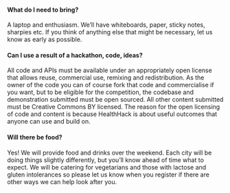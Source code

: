 #### What do I need to bring?

A laptop and enthusiasm. We’ll have whiteboards, paper, sticky notes, sharpies etc. If you think of anything else that might be necessary, let us know as early as possible.


#### Can I use a result of a hackathon, code, ideas?

All code and APIs must be available under an appropriately open license that allows reuse, commercial use, remixing and redistribution. As the owner of the code you can of course fork that code and commercialise if you want, but to be eligible for the competition, the codebase and demonstration submitted must be open sourced. All other content submitted must be Creative Commons BY licensed. The reason for the open licensing of code and content is because HealthHack is about useful outcomes that anyone can use and build on.


#### Will there be food?

Yes! We will provide food and drinks over the weekend. Each city will be doing things slightly differently, but you’ll know ahead of time what to expect. We will be catering for vegetarians and those with lactose and gluten intolerances so please let us know when you register if there are other ways we can help look after you.
